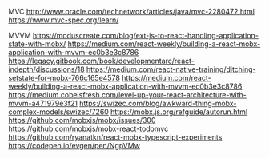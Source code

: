 MVC
http://www.oracle.com/technetwork/articles/java/mvc-2280472.html
https://www.mvc-spec.org/learn/

MVVM
https://moduscreate.com/blog/ext-js-to-react-handling-application-state-with-mobx/
https://medium.com/react-weekly/building-a-react-mobx-application-with-mvvm-ec0b3e3c8786
https://legacy.gitbook.com/book/developmentarc/react-indepth/discussions/18
https://medium.com/react-native-training/ditching-setstate-for-mobx-766c165e4578
https://medium.com/react-weekly/building-a-react-mobx-application-with-mvvm-ec0b3e3c8786
https://medium.cobeisfresh.com/level-up-your-react-architecture-with-mvvm-a471979e3f21
https://swizec.com/blog/awkward-thing-mobx-complex-models/swizec/7260
https://mobx.js.org/refguide/autorun.html
https://github.com/mobxjs/mobx/issues/300
https://github.com/mobxjs/mobx-react-todomvc
https://github.com/ryanatkn/react-mobx-typescript-experiments
https://codepen.io/evgen/pen/NgpVMw



